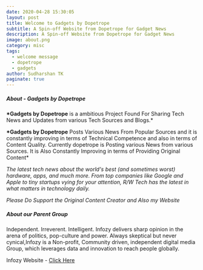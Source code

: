 ```yaml
---
date: 2020-04-28 15:30:05
layout: post
title: Welcome to Gadgets by Dopetrope
subtitle: A Spin-off Website from Dopetrope for Gadget News
description: A Spin-off Website from Dopetrope for Gadget News
image: about.png
category: misc
tags:
  - welcome message
  - dopetrope
  - gadgets
author: Sudharshan TK
paginate: true
---
```

##### About - Gadgets by Dopetrope

**\*Gadgets by Dopetrope** is a ambitious Project Found For Sharing Tech News and Updates from various Tech Sources and Blogs.*

**\*Gadgets by Dopetrope** Posts Various News From Popular Sources and it is constantly improving in terms of Technical Competence and also in terms of Content Quality. Currently dopetrope is Posting various News from various Sources. It is Also Constantly Improving in terms of Providing Original Content*

*The latest tech news about the world's best (and sometimes worst) hardware, apps, and much more. From top companies like Google and Apple to tiny startups vying for your attention, R/W Tech has the latest in what matters in technology daily.*

*Please Do Support the Original Content Creator and Also my Website*

##### About our Parent Group

Independent. Irreverent. Intelligent. Infozy delivers sharp opinion in the arena of politics, pop-culture and power. Always skeptical but never cynical,Infozy is a Non-profit, Community driven, independent digital media Group, which leverages data and innovation to reach people globally.

Infozy Website - [Click Here](https://infozy.tk)